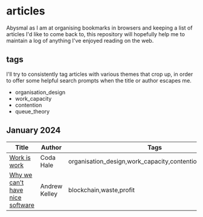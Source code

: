 # articles

Abysmal as I am at organising bookmarks in browsers and keeping a list of articles I'd like to come back to,
this repository will hopefully help me to maintain a log of anything I've enjoyed reading on the web.

## tags

I'll try to consistently tag articles with various themes that crop up, in order to offer some helpful search prompts when the title or author escapes me.

- organisation_design
- work_capacity
- contention
- queue_theory

## January 2024

| Title                                                                                               | Author        | Tags                                                      |
| --------------------------------------------------------------------------------------------------- | ------------- | --------------------------------------------------------- |
| [Work is work](https://codahale.com/work-is-work/)                                                  | Coda Hale     | organisation_design,work_capacity,contention,queue_theory |
| [Why we can't have nice software](https://andrewkelley.me/post/why-we-cant-have-nice-software.html) | Andrew Kelley | blockchain,waste,profit                                   |

